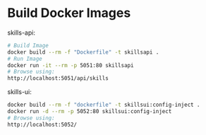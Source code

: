 # Build Docker Images

skills-api:

```bash
# Build Image
docker build --rm -f "Dockerfile" -t skillsapi .
# Run Image
docker run -it --rm -p 5051:80 skillsapi
# Browse using: 
http://localhost:5051/api/skills
```

skills-ui:

```bash
docker build --rm -f "dockerfile" -t skillsui:config-inject .
docker run -d --rm -p 5052:80 skillsui:config-inject
# Browse using: 
http://localhost:5052/
```